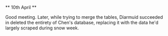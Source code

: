 ** 10th April **

Good meeting. Later, while trying to merge the tables, Diarmuid succeeded in deleted the entirety of Chen's database, replacing it with the data he'd largely scraped during snow week.

